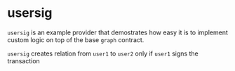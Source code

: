 # usersig

`usersig` is an example provider that demostrates how easy it is to implement custom logic on top of the base `graph` contract.

`usersig` creates relation from `user1` to `user2` only if `user1` signs the transaction
